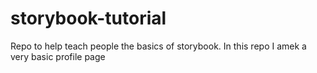 # storybook-tutorial
Repo to help teach people the basics of storybook. In this repo I amek a very basic profile page 
